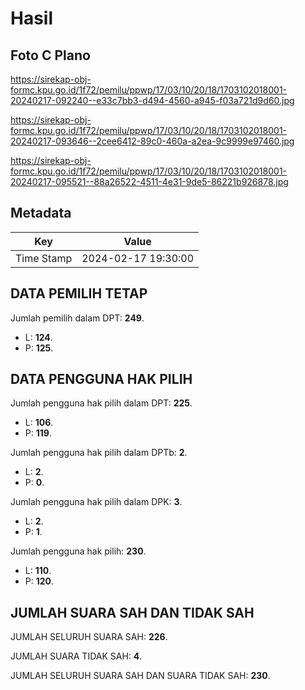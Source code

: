 # Hasil

## Foto C Plano

https://sirekap-obj-formc.kpu.go.id/1f72/pemilu/ppwp/17/03/10/20/18/1703102018001-20240217-092240--e33c7bb3-d494-4560-a945-f03a721d9d60.jpg

https://sirekap-obj-formc.kpu.go.id/1f72/pemilu/ppwp/17/03/10/20/18/1703102018001-20240217-093646--2cee6412-89c0-460a-a2ea-9c9999e97460.jpg

https://sirekap-obj-formc.kpu.go.id/1f72/pemilu/ppwp/17/03/10/20/18/1703102018001-20240217-095521--88a26522-4511-4e31-9de5-86221b926878.jpg


## Metadata

| Key        | Value               |
| ---------- | ------------------- |
| Time Stamp | 2024-02-17 19:30:00 |


## DATA PEMILIH TETAP

Jumlah pemilih dalam DPT: **249**.
 * L: **124**.
 * P: **125**.

## DATA PENGGUNA HAK PILIH

Jumlah pengguna hak pilih dalam DPT: **225**.
 * L: **106**.
 * P: **119**.

Jumlah pengguna hak pilih dalam DPTb: **2**.
 * L: **2**.
 * P: **0**.

Jumlah pengguna hak pilih dalam DPK: **3**.
 * L: **2**.
 * P: **1**.

Jumlah pengguna hak pilih: **230**.
 * L: **110**.
 * P: **120**.

## JUMLAH SUARA SAH DAN TIDAK SAH

JUMLAH SELURUH SUARA SAH: **226**.

JUMLAH SUARA TIDAK SAH: **4**.

JUMLAH SELURUH SUARA SAH DAN SUARA TIDAK SAH: **230**.


